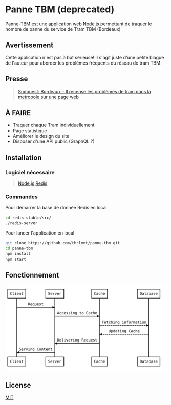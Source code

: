 # Panne TBM (deprecated)

Panne-TBM est une application web Node.js permettant de traquer le nombre de panne du service de Tram TBM (Bordeaux)

## Avertissement

Cette application n'est pas à but sérieuse! Il s'agit juste d'une petite blague de l'auteur pour aborder les problèmes fréquents du réseau de tram TBM.

## Presse

> [Sudouest: Bordeaux - Il recense les problèmes de tram dans la metropole sur une page web](https://www.sudouest.fr/gironde/pessac/bordeaux-il-recense-les-problemes-de-tram-dans-la-metropole-sur-une-page-web-1350972.php)

## À FAIRE

* Traquer chaque Tram individuellement
* Page statistique
* Améliorer le design du site
* Disposer d'une API public (GraphQL ?)

## Installation

### Logiciel nécessaire

> [Node.js](https://nodejs.org/)
> [Redis](https://redis.io/)

### Commandes

Pour démarrer la base de donnée Redis en local

```bash
cd redis-stable/src/
./redis-server
```

Pour lancer l'application en local

```bash
git clone https://github.com/thclmnt/panne-tbm.git
cd panne-tbm
npm install
npm start
```

## Fonctionnement

<img src="./assets/diagram.svg">

## License

[MIT](LICENSE)
